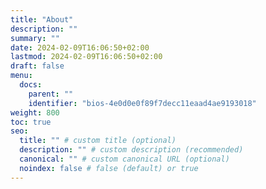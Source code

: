 ```yaml
---
title: "About"
description: ""
summary: ""
date: 2024-02-09T16:06:50+02:00
lastmod: 2024-02-09T16:06:50+02:00
draft: false
menu:
  docs:
    parent: ""
    identifier: "bios-4e0d0e0f89f7decc11eaad4ae9193018"
weight: 800
toc: true
seo:
  title: "" # custom title (optional)
  description: "" # custom description (recommended)
  canonical: "" # custom canonical URL (optional)
  noindex: false # false (default) or true
---
```

